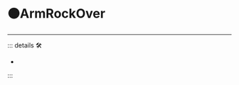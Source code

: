 # 🟠<motor>ArmRockOver</motor>

---

<!-- =================================================== -->
<!-- =================================================== -->
<!-- =================================================== -->
<!-- =================================================== -->
<!-- =================================================== -->
::: details 🛠

-

:::
